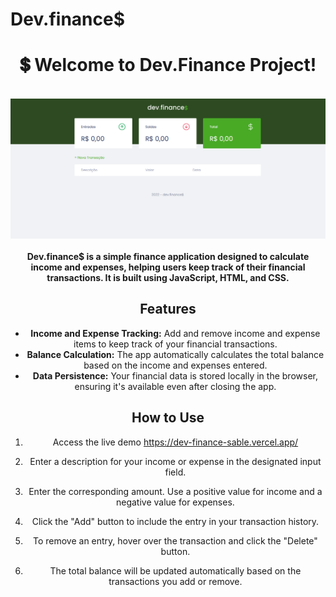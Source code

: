 # Dev.finance$

<div align='center'>
  <h1>💲 Welcome to Dev.Finance Project!</h1>
</div>

<br />

<div align='center'>

  <img src="./assets/dev-finance.png" alt='project image' width='600'  />
</div>

<br />

<div align='center'>
  <strong>Dev.finance$ is a simple finance application designed to calculate income and expenses, helping users keep track of their financial transactions. It is built using JavaScript, HTML, and CSS.</h1>
</strong>

## Features

- **Income and Expense Tracking:** Add and remove income and expense items to keep track of your financial transactions.
- **Balance Calculation:** The app automatically calculates the total balance based on the income and expenses entered.
- **Data Persistence:** Your financial data is stored locally in the browser, ensuring it's available even after closing the app.

## How to Use

1. Access the live demo https://dev-finance-sable.vercel.app/

2. Enter a description for your income or expense in the designated input field.

3. Enter the corresponding amount. Use a positive value for income and a negative value for expenses.

4. Click the "Add" button to include the entry in your transaction history.

5. To remove an entry, hover over the transaction and click the "Delete" button.

6. The total balance will be updated automatically based on the transactions you add or remove.
